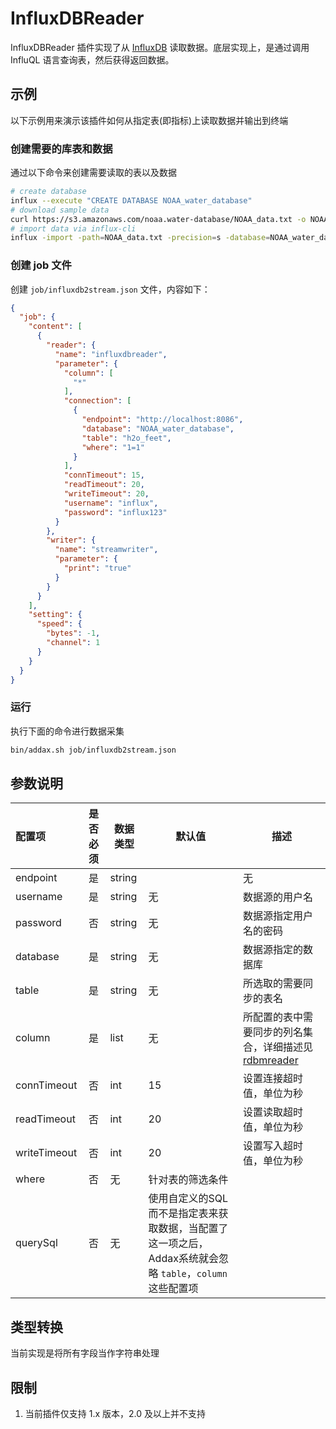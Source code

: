 # InfluxDBReader

InfluxDBReader 插件实现了从 [InfluxDB](https://www.influxdata.com) 读取数据。底层实现上，是通过调用 InfluQL 语言查询表，然后获得返回数据。

## 示例

以下示例用来演示该插件如何从指定表(即指标)上读取数据并输出到终端

### 创建需要的库表和数据

通过以下命令来创建需要读取的表以及数据

```bash
# create database
influx --execute "CREATE DATABASE NOAA_water_database"
# download sample data
curl https://s3.amazonaws.com/noaa.water-database/NOAA_data.txt -o NOAA_data.txt
# import data via influx-cli
influx -import -path=NOAA_data.txt -precision=s -database=NOAA_water_database
```

### 创建 job 文件

创建 `job/influxdb2stream.json` 文件，内容如下：

```json
{
  "job": {
    "content": [
      {
        "reader": {
          "name": "influxdbreader",
          "parameter": {
            "column": [
              "*"
            ],
            "connection": [
              {
                "endpoint": "http://localhost:8086",
                "database": "NOAA_water_database",
                "table": "h2o_feet",
                "where": "1=1"
              }
            ],
            "connTimeout": 15,
            "readTimeout": 20,
            "writeTimeout": 20,
            "username": "influx",
            "password": "influx123"
          }
        },
        "writer": {
          "name": "streamwriter",
          "parameter": {
            "print": "true"
          }
        }
      }
    ],
    "setting": {
      "speed": {
        "bytes": -1,
        "channel": 1
      }
    }
  }
}
```

### 运行

执行下面的命令进行数据采集

```bash
bin/addax.sh job/influxdb2stream.json
```

## 参数说明

| 配置项          | 是否必须 |  数据类型   |默认值 |         描述   |
| :-------------- | :------: | ------ |-------|-------------- |
| endpoint         |    是   | string | | 无     | InfluxDB 连接串 ｜
| username        |    是    | string | 无     | 数据源的用户名 |
| password        |    否    | string | 无     | 数据源指定用户名的密码 |
| database        |  是      | string |  无      | 数据源指定的数据库  |
| table           |    是    | string |无     | 所选取的需要同步的表名 |
| column          |    是    | list  | 无     |  所配置的表中需要同步的列名集合，详细描述见 [rdbmreader](rdbmsreader) |
| connTimeout     |    否    | int   | 15     | 设置连接超时值，单位为秒     |
| readTimeout     |    否    | int   | 20     | 设置读取超时值，单位为秒     |
| writeTimeout    |    否    | int   | 20     | 设置写入超时值，单位为秒     |
| where           |    否    | 无     | 针对表的筛选条件 |
| querySql        |    否    | 无     | 使用自定义的SQL而不是指定表来获取数据，当配置了这一项之后，Addax系统就会忽略 `table`，`column`这些配置项 |

## 类型转换

当前实现是将所有字段当作字符串处理

## 限制

1. 当前插件仅支持 1.x 版本，2.0 及以上并不支持